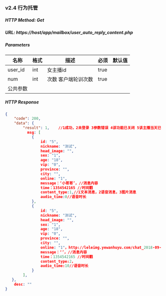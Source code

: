 ### v2.4 行为托管

##### HTTP Method: Get
##### URL: https://host/app/mailbox/user_auto_reply_content.php

#####  Parameters
名称|格式|描述|必须|默认值
---|---|---|---|---
user_id|int|女主播id|true|
num|int|次数 客户端轮训次数|true|
公共参数||||
##### HTTP Response
```json
{
    "code": 200,
    "data": {
        "result": 1,    //1成功，2未登录 3参数错误 4该功能已关闭 5该主播当天已经发过给这个用户行为托管消息 6本次行为托管消息的条数已达到上限 7该主播没有开启托管 8该主播不在线
          msg: [ 
            {
                id: "5",
                nickname: "测试",
                head_image: "",
                sex: "1",
                age: "18",
                vip: "0",
                province: "",
                city: "",
                online: "1",
                message：‘小哥哥’，//消息内容
                time：1354542165 //时间戳
                content_type:1,//1文本消息，2语音消息，3图片消息
                audio_time:0//语音时长
            },
            {
                id: "5",
                nickname: "测试",
                head_image: "",
                sex: "1",
                age: "18",
                vip: "0",
                province: "",
                city: "",
                online: "1"，http://leleimg.yewanhuyu.com/chat_2018-09-06_audio_1001307_1536226296975.amr
                message：‘’，//消息内容
                time：1354542165 //时间戳
                content_type:2，
                audio_time:10//语音时长
            }
        ],
   },
    desc: ""
}